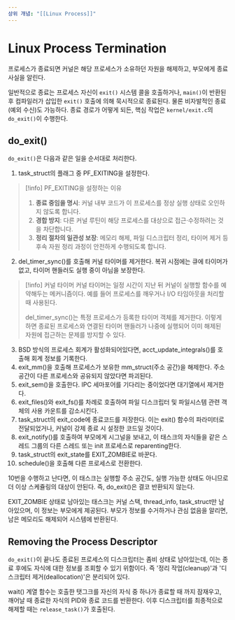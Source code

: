 ```yaml
---
상위 개념: "[[Linux Process]]"
---
```

# Linux Process Termination
프로세스가 종료되면 커널은 해당 프로세스가 소유하던 자원을 해제하고, 부모에게 종료 사실을 알린다.

일반적으로 종료는 프로세스 자신이 `exit()` 시스템 콜을 호출하거나, `main()`이 반환된 후 컴파일러가 삽입한 `exit()` 호출에 의해 묵시적으로 종료된다. 물론 비자발적인 종료(예외 수신)도 가능하다. 종료 경로가 어떻게 되든, 핵심 작업은 `kernel/exit.c`의 `do_exit()`이 수행한다.

## do_exit()
`do_exit()`은 다음과 같은 일을 순서대로 처리한다.

1. task_struct의 플래그 중 PF_EXITING을 설정한다.

> [!info] PF_EXITING을 설정하는 이유
> 1. **종료 중임을 명시**: 커널 내부 코드가 이 프로세스를 정상 실행 상태로 오인하지 않도록 합니다.
> 2. **경합 방지**: 다른 커널 루틴이 해당 프로세스를 대상으로 접근·수정하려는 것을 차단합니다.
> 3. **정리 절차의 일관성 보장**: 메모리 해제, 파일 디스크립터 정리, 타이머 제거 등 후속 자원 정리 과정이 안전하게 수행되도록 합니다.

2. del_timer_sync()를 호출해 커널 타이머를 제거한다. 복귀 시점에는 큐에 타이머가 없고, 타이머 핸들러도 실행 중이 아님을 보장한다.

> [!info] 커널 타이머
> 커널 타이머는 일정 시간이 지난 뒤 커널이 실행할 함수를 예약해두는 메커니즘이다. 예를 들어 프로세스를 깨우거나 I/O 타임아웃을 처리할 때 사용된다.
> 
> del_timer_sync()는 특정 프로세스가 등록한 타이머 객체를 제거한다. 이렇게 하면 종료된 프로세스와 연결된 타이머 핸들러가 나중에 실행되어 이미 해제된 자원에 접근하는 문제를 방지할 수 있다.


3. BSD 방식의 프로세스 회계가 활성화되어있다면, acct_update_integrals()를 호출해 회계 정보를 기록한다.
4. exit_mm()을 호출해 프로세스가 보유한 mm_struct(주소 공간)을 해제한다. 주소 공간이 다른 프로세스와 공유되지 않았다면 파괴된다.
5. exit_sem()을 호출한다. IPC 세마포어를 기다리는 중이었다면 대기열에서 제거한다.
6. exit_files()와 exit_fs()를 차례로 호출하여 파일 디스크립터 및 파일시스템 관련 객체의 사용 카운트를 감소시킨다. 
7. task_struct의 exit_code에 종료코드를 저장한다. 이는 exit() 함수의 파라미터로 전달되었거나, 커널이 강제 종료 시 설정한 코드일 것이다.
8. exit_notify()를 호출하여 부모에게 시그널을 보내고, 이 태스크의 자식들을 같은 스레드 그룹의 다른 스레드 또는 init 프로세스로 reparenting한다.
9. task_struct의 exit_state를 EXIT_ZOMBIE로 바꾼다.
10. schedule()을 호출해 다른 프로세스로 전환한다.

10번을 수행하고 난다면, 이 태스크는 실행할 주소 공간도, 실행 가능한 상태도 아니므로 더 이상 스케쥴링의 대상이 안된다. 즉, do_exit()은 결코 반환되지 않는다.

EXIT_ZOMBIE 상태로 남아있는 태스크는 커널 스택, thread_info, task_struct만 남아있으며, 이 정보는 부모에게 제공된다. 부모가 정보를 수거하거나 관심 없음을 알리면, 남은 메모리도 해제되어 시스템에 반환된다.

## Removing the Process Descriptor
`do_exit()`이 끝나도 종료된 프로세스의 디스크립터는 좀비 상태로 남아있는데, 이는 종료 후에도 자식에 대한 정보를 조회할 수 있기 위함이다. 즉 '정리 작업(cleanup)'과 '디스크립터 제거(deallocation)'은 분리되어 있다.

wait() 계열 함수는 호출한 탯그크를 자신의 자식 중 하나가 종료할 때 까지 잠재우고, 깨어날 때 종료한 자식의 PID와 종료 코드를 반환한다. 이후 디스크립터를 최종적으로 해제할 때는 `release_task()`가 호출된다.